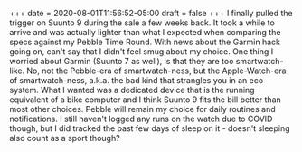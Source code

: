 +++
date = 2020-08-01T11:56:52-05:00
draft = false
+++
I finally pulled the trigger on Suunto 9 during the sale a few weeks back. It took a while to arrive and was actually lighter than what I expected when comparing the specs against my Pebble Time Round. With news about the Garmin hack going on, can't say that I didn't feel smug about my choice. One thing I worried about Garmin (Suunto 7 as well), is that they are too smartwatch-like. No, not the Pebble-era of smartwatch-ness, but the Apple-Watch-era of smartwatch-ness, a.k.a. the bad kind that strangles you in an eco system. What I wanted was a dedicated device that is the running equivalent of a bike computer and I think Suunto 9 fits the bill better than most other choices. Pebble will remain my choice for daily routines and notifications. I still haven't logged any runs on the watch due to COVID though, but I did tracked the past few days of sleep on it - doesn't sleeping also count as a sport though?